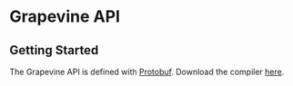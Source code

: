 # Grapevine API

## Getting Started

The Grapevine API is defined with [Protobuf](https://developers.google.com/protocol-buffers). Download the compiler [here](https://grpc.io/docs/protoc-installation/).